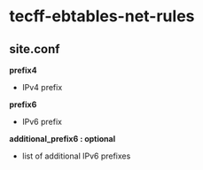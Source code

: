 tecff-ebtables-net-rules
=======================

site.conf
---------

**prefix4**
- IPv4 prefix

**prefix6**
- IPv6 prefix

**additional_prefix6 : optional**
- list of additional IPv6 prefixes

